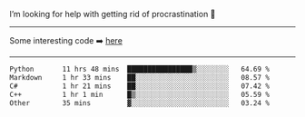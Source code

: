 I’m looking for help with getting rid of procrastination 🤔

-----

Some interesting code :arrow_right: [here](https://github.com/zhen8838/playground)

-----

<!--START_SECTION:waka-->

```txt
Python       11 hrs 48 mins  ████████████████▒░░░░░░░░   64.69 %
Markdown     1 hr 33 mins    ██░░░░░░░░░░░░░░░░░░░░░░░   08.57 %
C#           1 hr 21 mins    ██░░░░░░░░░░░░░░░░░░░░░░░   07.42 %
C++          1 hr 1 min      █▒░░░░░░░░░░░░░░░░░░░░░░░   05.59 %
Other        35 mins         ▓░░░░░░░░░░░░░░░░░░░░░░░░   03.24 %
```

<!--END_SECTION:waka-->

<!--
**zhen8838/zhen8838** is a ✨ _special_ ✨ repository because its `README.md` (this file) appears on your GitHub profile.

Here are some ideas to get you started:

- 🔭 I’m currently working on ...
- 🌱 I’m currently learning ...
- 👯 I’m looking to collaborate on ...
 ...
- 💬 Ask me about ...
- 📫 How to reach me: ...
- 😄 Pronouns: ...
- ⚡ Fun fact: ...
-->
